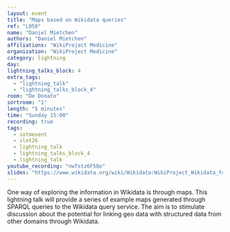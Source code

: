```yaml
---
layout: event
title: "Maps based on Wikidata queries"
ref: "L050"
name: "Daniel Mietchen"
authors: "Daniel Mietchen"
affiliations: "WikiProject Medicine"
organization: "WikiProject Medicine"
category: lightning
day: 
lightning_talks_block: 4
extra_tags:
  - "lightning_talk"
  - "lightning_talks_block_4"
room: "De Donato"
sortroom: "1"
length: "5 minutes"
time: "Sunday 15:00"
recording: true
tags:
  - sotmevent
  - slot26
  - lightning_talk
  - lightning_talks_block_4
  - lightning_talk
youtube_recording: "nwTstz6F5Qo"
slides: "https://www.wikidata.org/wiki/Wikidata:WikiProject_Wikidata_for_research/State_of_the_Map_2018"
---
```

One way of exploring the information in Wikidata is through maps. This lightning talk will provide a series of example maps generated through SPARQL queries to the Wikidata query service. The aim is to stimulate discussion about the potential for linking geo data with structured data from other domains through Wikidata.
